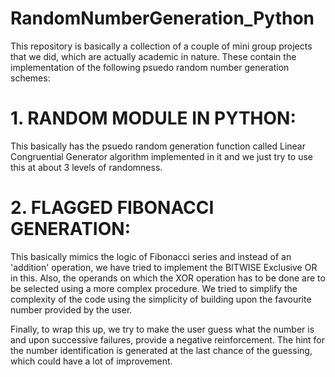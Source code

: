 # RandomNumberGeneration_Python
This repository is basically a collection of a couple of mini group projects that we did, which are actually academic in nature.
These contain the implementation of the following psuedo random number generation schemes:
# 1. RANDOM MODULE IN PYTHON:
This basically has the psuedo random generation function called Linear Congruential Generator algorithm implemented in it and we just 
try to use this at about 3 levels of randomness.
# 2. FLAGGED FIBONACCI GENERATION:
This basically mimics the logic of Fibonacci series and instead of an 'addition' operation, we have tried to implement the BITWISE Exclusive OR in this. Also, the operands on which the XOR operation has to be done are to be selected using a more complex procedure. We tried to simplify the complexity of the code using the simplicity of building upon the favourite number provided by the user.

Finally, to wrap this up, we try to make the user guess what the number is and upon successive failures, provide a negative reinforcement.
The hint for the number identification is generated at the last chance of the guessing, which could have a lot of improvement.
